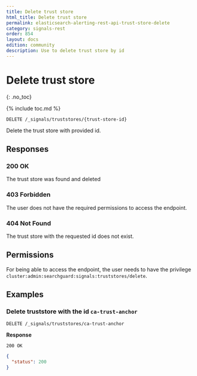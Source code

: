 ```yaml
---
title: Delete trust store
html_title: Delete trust store
permalink: elasticsearch-alerting-rest-api-trust-store-delete
category: signals-rest
order: 854
layout: docs
edition: community
description: Use to delete trust store by id
---
```


<!--- Copyright 2023 floragunn GmbH -->

# Delete trust store
{: .no_toc}

{% include toc.md %}


```
DELETE /_signals/truststores/{trust-store-id}
```

Delete the trust store with provided id. 


## Responses

### 200 OK

The trust store was found and deleted

### 403 Forbidden

The user does not have the required permissions to access the endpoint.

### 404 Not Found

The trust store with the requested id does not exist.

## Permissions

For being able to access the endpoint, the user needs to have the privilege `cluster:admin:searchguard:signals:truststores/delete`.

## Examples

### Delete truststore with the id `ca-trust-anchor`

```
DELETE /_signals/truststores/ca-trust-anchor
```

**Response**

```
200 OK
```

```json
{
  "status": 200
}
```

